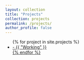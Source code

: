 ```yaml
---
layout: collection
title: "Projects"
collection: projects
permalink: /projects/
author_profile: false
---
```



<ul>
  {% for project in site.projects %}
    <li>
      <a href="{"Project"}</a>
      - {{ "Working" }}
    </li>
  {% endfor %}
</ul>
